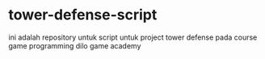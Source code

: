 # tower-defense-script
ini adalah repository untuk script untuk project tower defense pada course game programming dilo game academy
